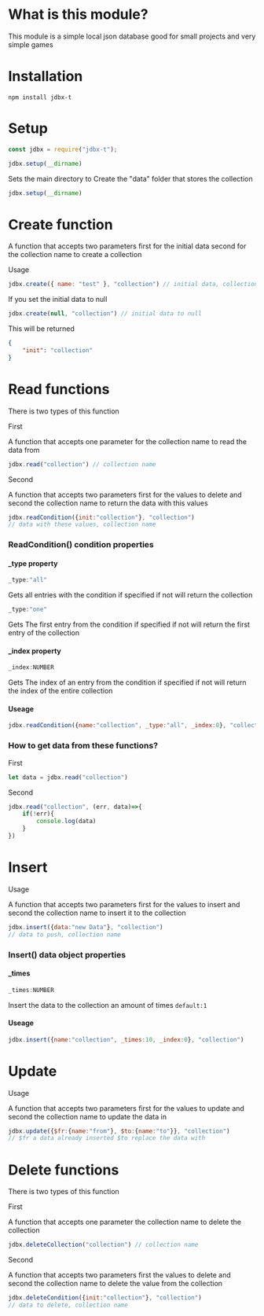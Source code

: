 # What is this module?

This module is a simple local json database good for small projects and very simple games



# Installation

`npm install jdbx-t`




# Setup

```js
const jdbx = require("jdbx-t");

jdbx.setup(__dirname)
```

Sets the main directory to Create the "data" folder that stores the collection

```js
jdbx.setup(__dirname)
```




# Create function

A function that accepts two parameters first for the initial data second for the collection name to create a collection

Usage 

```js
jdbx.create({ name: "test" }, "collection") // initial data, collection name
```

If you set the initial data to null

```js
jdbx.create(null, "collection") // initial data to null
```

This will be returned

```json
{
    "init": "collection"
}
```




# Read functions

There is two types of this function 

First 

A function that accepts one parameter for the collection name to read the data from

```js
jdbx.read("collection") // collection name
```

Second 

A function that accepts two parameters first for the values to delete and second the collection name to return the data with this values

```js
jdbx.readCondition({init:"collection"}, "collection") 
// data with these values, collection name 
```
### ReadCondition() condition properties


#### _type property

```js
_type:"all"
```
Gets all entries with the condition if specified if not will return the collection

```js
_type:"one"
```
Gets The first entry from the condition if specified if not will return the first entry of the collection

#### _index property

```js
_index:NUMBER
```
Gets The index of an entry from the condition if specified if not will return the index of the entire collection


#### Useage
```js
jdbx.readCondition({name:"collection", _type:"all", _index:0}, "collection") 
```

### How to get data from these functions?

First

```js
let data = jdbx.read("collection")
```

Second

```js
jdbx.read("collection", (err, data)=>{
    if(!err){
        console.log(data)
    }
})
```




# Insert

Usage 

A function that accepts two parameters first for the values to insert and second the collection name to insert it to the collection

```js
jdbx.insert({data:"new Data"}, "collection")
// data to push, collection name
```

### Insert() data object properties


#### _times

```js
_times:NUMBER
```
Insert the data to the collection an amount of times `default:1`


#### Useage
```js
jdbx.insert({name:"collection", _times:10, _index:0}, "collection") 
```




# Update

Usage 

A function that accepts two parameters first for the values to update and second the collection name to update the data in

```js
jdbx.update({$fr:{name:"from"}, $to:{name:"to"}}, "collection")
// $fr a data already inserted $to replace the data with
```

# Delete functions

There is two types of this function 

First 

A function that accepts one parameter the collection name to delete the collection

```js
jdbx.deleteCollection("collection") // collection name 
```

Second 

A function that accepts two parameters first the values to delete and second the collection name to delete the value from the collection

```js
jdbx.deleteCondition({init:"collection"}, "collection")
// data to delete, collection name
```

